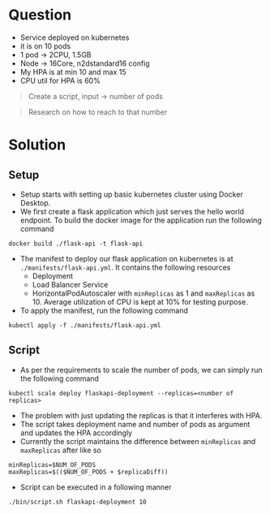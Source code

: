 # Question

- Service deployed on kubernetes
- it is on 10 pods
- 1 pod -> 2CPU, 1.5GB
- Node -> 16Core, n2dstandard16 config
- My HPA is at min 10 and max 15
- CPU util for HPA is 60%

> Create a script, 
input -> number of pods

> Research on how to reach to that number

# Solution

## Setup

- Setup starts with setting up basic kubernetes cluster using Docker Desktop.
- We first create a flask application which just serves the hello world endpoint. To build the docker image for the application run the following command
```
docker build ./flask-api -t flask-api
```
- The manifest to deploy our flask application on kubernetes is at `./manifests/flask-api.yml`. It contains the following resources
    - Deployment
    - Load Balancer Service
    - HorizontalPodAutoscaler with `minReplicas` as 1 and `maxReplicas` as 10. Average utilization of CPU is kept at 10% for testing purpose.
- To apply the manifest, run the following command
```
kubectl apply -f ./manifests/flask-api.yml
```

## Script
- As per the requirements to scale the number of pods, we can simply run the following command
```
kubectl scale deploy flaskapi-deployment --replicas=<number of replicas>
```
- The problem with just updating the replicas is that it interferes with HPA.
- The script takes deployment name and number of pods as argument and updates the HPA accordingly
- Currently the script maintains the difference between `minReplicas` and `maxReplicas` after like so
```
minReplicas=$NUM_OF_PODS
maxReplicas=$(($NUM_OF_PODS + $replicaDiff))
```
- Script can be executed in a following manner
```
./bin/script.sh flaskapi-deployment 10
```
